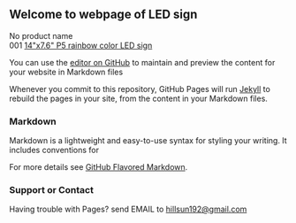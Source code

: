 ## Welcome to webpage of LED sign 
No     product name     
001    [14"x7.6" P5 rainbow color LED sign](https://wp.me/p6vctZ-hR)



You can use the [editor on GitHub](https://github.com/hillsun192/led8.me/edit/master/index.md) to maintain and preview the content for your website in Markdown files

Whenever you commit to this repository, GitHub Pages will run [Jekyll](https://jekyllrb.com/) to rebuild the pages in your site, from the content in your Markdown files.

### Markdown

Markdown is a lightweight and easy-to-use syntax for styling your writing. It includes conventions for



For more details see [GitHub Flavored Markdown](https://guides.github.com/features/mastering-markdown/).


### Support or Contact

Having trouble with Pages? send EMAIL to hillsun192@gmail.com

